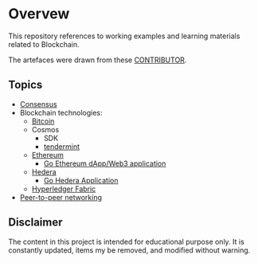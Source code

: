 # Overvew

This repository references to working examples and learning materials related to Blockchain.

The artefaces were drawn from these [CONTRIBUTOR](./CONTRIBUTORS).

## Topics

* [Consensus](./docs/consensus.md)
* Blockchain technologies:
    * [Bitcoin](https://github.com/paulwizviz/learn-bitcoin)
    * Cosmos
        * SDK
        * [tendermint](https://github.com/paulwizviz/learn-tendermint)
    * [Ethereum](https://github.com/paulwizviz/learn-ethereum)
        * [Go Ethereum dApp/Web3 application](https://github.com/paulwizviz/go-eth-app)
    * [Hedera](https://github.com/paulwizviz/learn-hedera.git)
        * [Go Hedera Application](https://github.com/paulwizviz/go-hedera-app)
    * [Hyperledger Fabric](https://github.com/paulwizviz/learn-fabric)
* [Peer-to-peer networking](./docs/p2p.md)

## Disclaimer

The content in this project is intended for educational purpose only. It is constantly updated, items my be removed, and modified without warning.